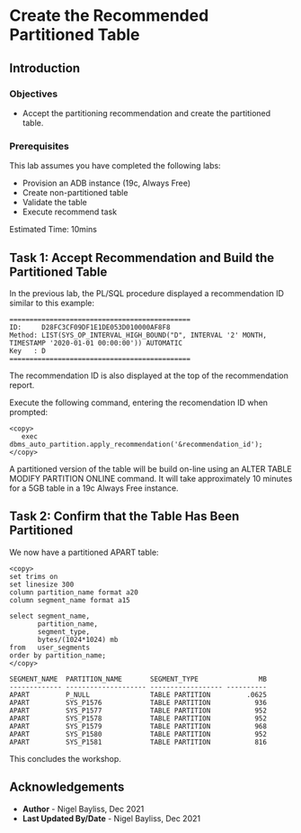 # Create the Recommended Partitioned Table

## Introduction

### Objectives
- Accept the partitioning recommendation and create the partitioned table.

### Prerequisites
This lab assumes you have completed the following labs:

- Provision an ADB instance (19c, Always Free)
- Create non-partitioned table
- Validate the table
- Execute recommend task

Estimated Time: 10mins

## Task 1: Accept Recommendation and Build the Partitioned Table

In the previous lab, the PL/SQL procedure displayed a recommendation ID similar to this example:

`````
=============================================
ID:     D28FC3CF09DF1E1DE053D010000AF8F8
Method: LIST(SYS_OP_INTERVAL_HIGH_BOUND("D", INTERVAL '2' MONTH, TIMESTAMP '2020-01-01 00:00:00')) AUTOMATIC 
Key   : D
=============================================
`````

The recommendation ID is also displayed at the top of the recommendation report.

Execute the following command, entering the recomendation ID when prompted:

    <copy>
       exec dbms_auto_partition.apply_recommendation('&recommendation_id');
    </copy>

A partitioned version of the table will be build on-line using an ALTER TABLE MODIFY PARTITION ONLINE command. It will take approximately 10 minutes for a 5GB table in a 19c Always Free instance.

## Task 2: Confirm that the Table Has Been Partitioned

We now have a partitioned APART table:

    <copy>
    set trims on
    set linesize 300
    column partition_name format a20
    column segment_name format a15
    
    select segment_name,
           partition_name,
           segment_type,
           bytes/(1024*1024) mb
    from   user_segments
    order by partition_name;
    </copy>

`````
SEGMENT_NAME  PARTITION_NAME       SEGMENT_TYPE               MB
------------- -------------------- ------------------ ----------
APART         P_NULL               TABLE PARTITION         .0625
APART         SYS_P1576            TABLE PARTITION           936
APART         SYS_P1577            TABLE PARTITION           952
APART         SYS_P1578            TABLE PARTITION           952
APART         SYS_P1579            TABLE PARTITION           968
APART         SYS_P1580            TABLE PARTITION           952
APART         SYS_P1581            TABLE PARTITION           816
`````

This concludes the workshop.

## Acknowledgements
* **Author** - Nigel Bayliss, Dec 2021 
* **Last Updated By/Date** - Nigel Bayliss, Dec 2021
